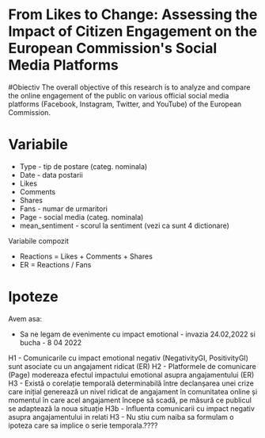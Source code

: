 # From Likes to Change: Assessing the Impact of Citizen Engagement on the European Commission's Social Media Platforms

#Obiectiv
The overall objective of this research is to analyze and compare the online engagement of the public on various official social media platforms (Facebook, Instagram, Twitter, and YouTube) of the European Commission.

# Variabile
- Type - tip de postare (categ. nominala)
- Date - data postarii
- Likes
- Comments
- Shares
- Fans - numar de urmaritori
- Page - social media (categ. nominala)
- mean_sentiment - scorul la sentiment (vezi ca sunt 4 dictionare)

Variabile compozit
- Reactions = Likes + Comments + Shares
- ER = Reactions / Fans


# Ipoteze
Avem asa:
- Sa ne legam de evenimente cu impact emotional - invazia 24.02,2022 si bucha - 8 04 2022

H1 - Comunicarile cu impact emotional negativ (NegativityGI, PositivityGI) sunt asociate cu un angajament ridicat (ER)
H2 - Platformele de comunicare (Page) modereaza efectul impactului emotional asupra angajamentului (ER)
H3 - Există o corelație temporală determinabilă între declanșarea unei crize care inițial generează un nivel ridicat de angajament în comunitatea online și momentul în care acel angajament începe să scadă, pe măsură ce publicul se adaptează la noua situație
H3b - Influenta comunicarii cu impact negativ asupra angajamentului in relati
H3 - Nu stiu cum naiba sa formulam o ipoteza care sa implice o serie temporala.????
